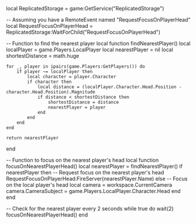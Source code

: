 local ReplicatedStorage = game:GetService("ReplicatedStorage")

-- Assuming you have a RemoteEvent named "RequestFocusOnPlayerHead"
local RequestFocusOnPlayerHead = ReplicatedStorage:WaitForChild("RequestFocusOnPlayerHead")

-- Function to find the nearest player
local function findNearestPlayer()
    local localPlayer = game.Players.LocalPlayer
    local nearestPlayer = nil
    local shortestDistance = math.huge

    for _, player in ipairs(game.Players:GetPlayers()) do
        if player ~= localPlayer then
            local character = player.Character
            if character then
                local distance = (localPlayer.Character.Head.Position - character.Head.Position).Magnitude
                if distance < shortestDistance then
                    shortestDistance = distance
                    nearestPlayer = player
                end
            end
        end
    end

    return nearestPlayer
end

-- Function to focus on the nearest player's head
local function focusOnNearestPlayerHead()
    local nearestPlayer = findNearestPlayer()
    if nearestPlayer then
        -- Request focus on the nearest player's head
        RequestFocusOnPlayerHead:FireServer(nearestPlayer.Name)
    else
        -- Focus on the local player's head
        local camera = workspace.CurrentCamera
        camera.CameraSubject = game.Players.LocalPlayer.Character.Head
    end
end

-- Check for the nearest player every 2 seconds
while true do
    wait(2)
    focusOnNearestPlayerHead()
end
